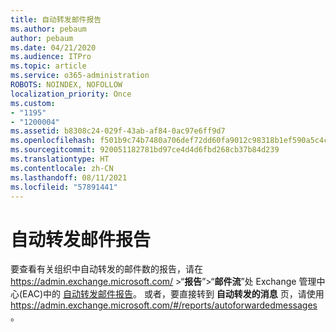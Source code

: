 ```yaml
---
title: 自动转发邮件报告
ms.author: pebaum
author: pebaum
ms.date: 04/21/2020
ms.audience: ITPro
ms.topic: article
ms.service: o365-administration
ROBOTS: NOINDEX, NOFOLLOW
localization_priority: Once
ms.custom:
- "1195"
- "1200004"
ms.assetid: b8308c24-029f-43ab-af84-0ac97e6ff9d7
ms.openlocfilehash: f501b9c74b7480a706def72dd60fa9012c98318b1ef590a5c4c9c17d707d5240
ms.sourcegitcommit: 920051182781bd97ce4d4d6fbd268cb37b84d239
ms.translationtype: HT
ms.contentlocale: zh-CN
ms.lasthandoff: 08/11/2021
ms.locfileid: "57891441"
---
```

# <a name="auto-forwarded-messages-report"></a>自动转发邮件报告

要查看有关组织中自动转发的邮件数的报告，请在 <https://admin.exchange.microsoft.com/> \>“**报告**”\>“**邮件流**”处 Exchange 管理中心(EAC)中的 [自动转发邮件报告](https://docs.microsoft.com/exchange/monitoring/mail-flow-reports/mfr-auto-forwarded-messages-report)。 或者，要直接转到 **自动转发的消息** 页，请使用 <https://admin.exchange.microsoft.com/#/reports/autoforwardedmessages>。
  
